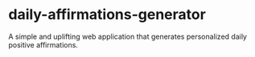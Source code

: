 # daily-affirmations-generator
A simple and uplifting web application that generates personalized daily positive affirmations.
